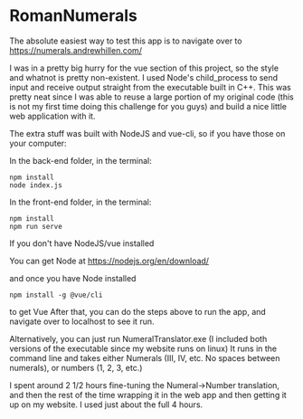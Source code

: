 # RomanNumerals

The absolute easiest way to test this app is to navigate over to https://numerals.andrewhillen.com/

I was in a pretty big hurry for the vue section of this project, so the style and whatnot is pretty non-existent. I used Node's child_process to send input and receive output
straight from the executable built in C++. This was pretty neat since I was able to reuse a large portion of my original code (this is not my first time doing this challenge
for you guys) and build a nice little web application with it.

The extra stuff was built with NodeJS and vue-cli, so if you have those on your computer:

In the back-end folder, in the terminal:

```
npm install
node index.js
```

In the front-end folder, in the terminal:

```
npm install
npm run serve
```

If you don't have NodeJS/vue installed

You can get Node at https://nodejs.org/en/download/

and once you have Node installed 

```
npm install -g @vue/cli
```
to get Vue
After that, you can do the steps above to run the app, and navigate over to localhost to see it run.

Alternatively, you can just run NumeralTranslator.exe (I included both versions of the executable since my website runs on linux)
It runs in the command line and takes either Numerals (III, IV, etc. No spaces between numerals), or numbers (1, 2, 3, etc.)

I spent around 2 1/2 hours fine-tuning the Numeral->Number translation, and then the rest of the time wrapping it in the web app and then getting it up on my website. 
I used just about the full 4 hours.
